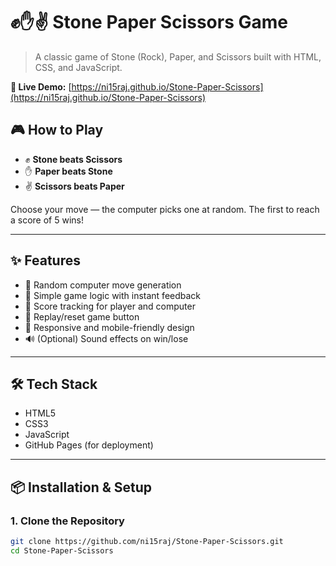 # ✊✋✌️ Stone Paper Scissors Game

> A classic game of Stone (Rock), Paper, and Scissors built with HTML, CSS, and JavaScript.

**🔗 Live Demo:** [https://ni15raj.github.io/Stone-Paper-Scissors](https://ni15raj.github.io/Stone-Paper-Scissors)



## 🎮 How to Play

- ✊ **Stone beats Scissors**
- ✋ **Paper beats Stone**
- ✌️ **Scissors beats Paper**

Choose your move — the computer picks one at random. The first to reach a score of 5 wins!

---

## ✨ Features

- 🎲 Random computer move generation
- 🧠 Simple game logic with instant feedback
- 🧮 Score tracking for player and computer
- 🔁 Replay/reset game button
- 📱 Responsive and mobile-friendly design
- 🔊 (Optional) Sound effects on win/lose

---

## 🛠️ Tech Stack

- HTML5
- CSS3
- JavaScript
- GitHub Pages (for deployment)

---

## 📦 Installation & Setup

### 1. Clone the Repository

```bash
git clone https://github.com/ni15raj/Stone-Paper-Scissors.git
cd Stone-Paper-Scissors
